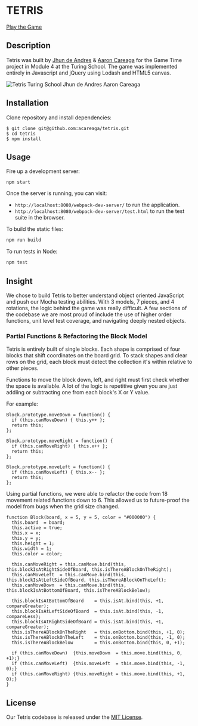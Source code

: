 # TETRIS

[Play the Game](https://acareaga.github.io/tetris/)

## Description

Tetris was built by [Jhun de Andres](https://twitter.com/joshuajhun) & [Aaron Careaga](https://twitter.com/aaroncareaga) for the Game Time project in Module 4 at the Turing School. The game was implemented entirely in Javascript and jQuery using Lodash and HTML5 canvas.

![Tetris Turing School Jhun de Andres Aaron Careaga](http://www.aaroncareaga.com/wp-content/uploads/2016/02/Screen-Shot-2016-02-19-at-8.42.24-PM.png)

## Installation

Clone repository and install dependencies:

```
$ git clone git@github.com:acareaga/tetris.git
$ cd tetris
$ npm install
```

## Usage

Fire up a development server:

```
npm start
```

Once the server is running, you can visit:

* `http://localhost:8080/webpack-dev-server/` to run the application.
* `http://localhost:8080/webpack-dev-server/test.html` to run the test suite in the browser.

To build the static files:

```js
npm run build
```


To run tests in Node:

```js
npm test
```

## Insight


We chose to build Tetris to better understand object oriented JavaScript and push our Mocha testing abilities. With 3 models, 7 pieces, and 4 rotations, the logic behind the game was really difficult. A few sections of the codebase we are most proud of include the use of higher order functions, unit level test coverage, and navigating deeply nested objects.

### Partial Functions & Refactoring the Block Model

Tetris is entirely built of single blocks. Each shape is comprised of four blocks that shift coordinates on the board grid. To stack shapes and clear rows on the grid, each block must detect the collection it's within relative to other pieces. 

Functions to move the block down, left, and right must first check whether the space is available. A lot of the logic is repetitive given you are just addiing or subtracting one from each block's X or Y value. 

For example:

```
Block.prototype.moveDown = function() {
  if (this.canMoveDown) { this.y++ };
  return this;
};
  
Block.prototype.moveRight = function() {
  if (this.canMoveRight) { this.x++ };
  return this;
};
  
Block.prototype.moveLeft = function() {
  if (this.canMoveLeft) { this.x-- };
  return this;
};
```

Using partial functions, we were able to refactor the code from 18 movement related functions down to 6. This allowed us to future-proof the model from bugs when the grid size changed.


```
function Block(board, x = 5, y = 5, color = "#000000") {
  this.board  = board;
  this.active = true;
  this.x = x;
  this.y = y;
  this.height = 1;
  this.width = 1;
  this.color = color;

  this.canMoveRight = this.canMove.bind(this, this.blockIsAtRightSideOfBoard, this.isThereABlockOnTheRight);
  this.canMoveLeft  = this.canMove.bind(this, this.blockIsAtLeftSideOfBoard, this.isThereABlockOnTheLeft);
  this.canMoveDown  = this.canMove.bind(this, this.blockIsAtBottomOfBoard, this.isThereABlockBelow);

  this.blockIsAtBottomOfBoard    = this.isAt.bind(this, +1, compareGreater);
  this.blockIsAtLeftSideOfBoard  = this.isAt.bind(this, -1, compareLess);
  this.blockIsAtRightSideOfBoard = this.isAt.bind(this, +1, compareGreater);
  this.isThereABlockOnTheRight   = this.onBottom.bind(this, +1, 0);
  this.isThereABlockOnTheLeft    = this.onBottom.bind(this, -1, 0);
  this.isThereABlockBelow        = this.onBottom.bind(this, 0, +1);

  if (this.canMoveDown)  {this.moveDown  = this.move.bind(this, 0, +1);}
  if (this.canMoveLeft)  {this.moveLeft  = this.move.bind(this, -1, 0);}
  if (this.canMoveRight) {this.moveRight = this.move.bind(this, +1, 0);}
}
```


## License

Our Tetris codebase is released under the [MIT License](http://www.opensource.org/licenses/MIT).
